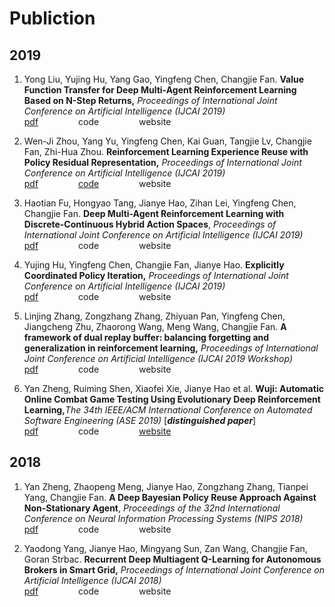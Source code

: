 # Publiction

## 2019

1. Yong Liu, Yujing Hu, Yang Gao, Yingfeng Chen, Changjie Fan. **Value Function Transfer for Deep Multi-Agent Reinforcement Learning Based on N-Step Returns,** _Proceedings of International Joint Conference on Artificial Intelligence \(IJCAI 2019\)_ <br> [pdf](https://www.ijcai.org/proceedings/2019/0065.pdf) &emsp;&emsp;&emsp;&emsp; code &emsp;&emsp;&emsp;&emsp; website

2. Wen-Ji Zhou, Yang Yu, Yingfeng Chen, Kai Guan, Tangjie Lv, Changjie Fan, Zhi-Hua Zhou. **Reinforcement Learning Experience Reuse with Policy Residual Representation,** _Proceedings of International Joint Conference on Artificial Intelligence \(IJCAI 2019\)_ <br> [pdf](https://www.ijcai.org/proceedings/2019/0618.pdf) &emsp;&emsp;&emsp;&emsp; [code](https://github.com/eyounx/PRR) &emsp;&emsp;&emsp;&emsp; website

3. Haotian Fu, Hongyao Tang, Jianye Hao, Zihan Lei, Yingfeng Chen, Changjie Fan. **Deep Multi-Agent Reinforcement Learning with Discrete-Continuous Hybrid Action Spaces**, _Proceedings of International Joint Conference on Artificial Intelligence \(IJCAI 2019\)_ <br> [pdf](https://arxiv.org/abs/1903.04959) &emsp;&emsp;&emsp;&emsp; code &emsp;&emsp;&emsp;&emsp; website

4. Yujing Hu, Yingfeng Chen, Changjie Fan, Jianye Hao. **Explicitly Coordinated Policy Iteration,** _Proceedings of International Joint Conference on Artificial Intelligence \(IJCAI 2019\)_ <br> [pdf](https://www.ijcai.org/proceedings/2019/0051.pdf) &emsp;&emsp;&emsp;&emsp; code &emsp;&emsp;&emsp;&emsp; website

5. Linjing Zhang, Zongzhang Zhang, Zhiyuan Pan, Yingfeng Chen, Jiangcheng Zhu, Zhaorong Wang, Meng Wang, Changjie Fan. **A framework of dual replay buffer: balancing forgetting and generalization in reinforcement learning,** _Proceedings of International Joint Conference on Artificial Intelligence \(IJCAI 2019 Workshop\)_ <br> [pdf](http://surl.tirl.info/proceedings/SURL-2019_paper_11.pdf) &emsp;&emsp;&emsp;&emsp; code &emsp;&emsp;&emsp;&emsp; website

6. Yan Zheng, Ruiming Shen, Xiaofei Xie, Jianye Hao et al. **Wuji: Automatic Online Combat Game Testing Using Evolutionary Deep Reinforcement Learning,**_The 34th IEEE/ACM International Conference on Automated Software Engineering \(ASE 2019\)_ \[_**distinguished paper**_\] <br> [pdf](https://2019.ase-conferences.org/details/ase-2019-papers/39/Wuji-Automatic-Online-Combat-Game-Testing-Using-Evolutionary-Deep-Reinforcement-Lear) &emsp;&emsp;&emsp;&emsp; code &emsp;&emsp;&emsp;&emsp; [website](https://sites.google.com/view/gametesting/home)



## 2018

1. Yan Zheng, Zhaopeng Meng, Jianye Hao, Zongzhang Zhang, Tianpei Yang, Changjie Fan. **A Deep Bayesian Policy Reuse Approach Against Non-Stationary Agent**, _Proceedings of the 32nd International Conference on Neural Information Processing Systems \(NIPS 2018\)_ <br> [pdf](https://papers.nips.cc/paper/7374-a-deep-bayesian-policy-reuse-approach-against-non-stationary-agents) &emsp;&emsp;&emsp;&emsp; code &emsp;&emsp;&emsp;&emsp; website

2. Yaodong Yang, Jianye Hao, Mingyang Sun, Zan Wang, Changjie Fan, Goran Strbac. **Recurrent Deep Multiagent Q-Learning for Autonomous Brokers in Smart Grid,** _Proceedings of International Joint Conference on Artificial Intelligence \(IJCAI 2018\)_ <br> [pdf](https://www.ijcai.org/proceedings/2018/79) &emsp;&emsp;&emsp;&emsp; code &emsp;&emsp;&emsp;&emsp; website